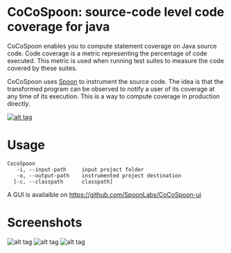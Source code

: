 # CoCoSpoon: source-code level code coverage for java

CoCoSpoon enables you to compute statement coverage on Java source code.
Code coverage is a metric representing the percentage of code executed. This metric is used when running test suites to measure the code covered by these suites.

CoCoSpoon uses [Spoon](https://github.com/INRIA/spoon/) to instrument the source code.
The idea is that the transformed program can be observed to notify a user of its coverage at any time of its execution.
This is a way to compute coverage in production directly.

[![alt tag](https://github.com/maxcleme/OPL-Rendu2/blob/master/report/images/youtubeVideo.png)](https://youtu.be/QUZK3erdiEM)

# Usage

    CocoSpoon
       -i, --input-path     input project folder
       -o, --output-path    instrumented project destination
      [-c, --classpath      classpath] 

A GUI is availaible on <https://github.com/SpoonLabs/CoCoSpoon-ui>

# Screenshots

![alt tag](https://github.com/maxcleme/OPL-Rendu2/blob/master/report/images/overall_view.png)
![alt tag](https://github.com/maxcleme/OPL-Rendu2/blob/master/report/images/package_view.png)
![alt tag](https://github.com/maxcleme/OPL-Rendu2/blob/master/report/images/couverture_classe.png)
